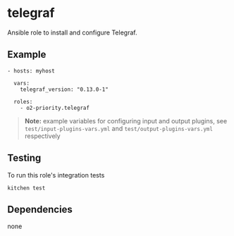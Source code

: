 telegraf
==============

Ansible role to install and configure Telegraf.


## Example

```
- hosts: myhost

  vars:
    telegraf_version: "0.13.0-1"
    
  roles:
    - o2-priority.telegraf
```

> **Note:** 
>    example variables for configuring input and output plugins, see
>    `test/input-plugins-vars.yml` and `test/output-plugins-vars.yml` respectively


## Testing

To run this role's integration tests

```
kitchen test
```


## Dependencies

none


